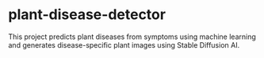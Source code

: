 # plant-disease-detector
This project predicts plant diseases from symptoms using machine learning and generates disease-specific plant images using Stable Diffusion AI.
